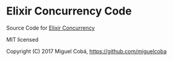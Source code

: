 # Elixir Concurrency Code


Source Code for [Elixir Concurrency](http://miguelcoba.github.io/elixir-concurrency)

MIT licensed

Copyright (C) 2017 Miguel Cobá, https://github.com/miguelcoba
